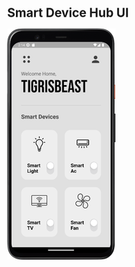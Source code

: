 # Smart Device Hub UI

<img alt="Smart Device Hub" src="assets/project-screenshot.png" width="250"/>
